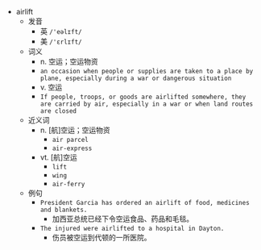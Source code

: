- airlift
  - 发音
    - 英 `/'eəlɪft/`
    - 美 `/'ɛrlɪft/`
  - 词义
    - n. 空运；空运物资
    - `an occasion when people or supplies are taken to a place by plane, especially during a war or dangerous situation`
    - v. 空运
    - `If people, troops, or goods are airlifted somewhere, they are carried by air, especially in a war or when land routes are closed`
  - 近义词
    - n. [航]空运；空运物资
      - `air parcel`
      - `air-express`
    - vt. [航]空运
      - `lift`
      - `wing`
      - `air-ferry`
  - 例句
    - `President Garcia has ordered an airlift of food, medicines and blankets.`
      - 加西亚总统已经下令空运食品、药品和毛毯。
    - `The injured were airlifted to a hospital in Dayton.`
      - 伤员被空运到代顿的一所医院。

